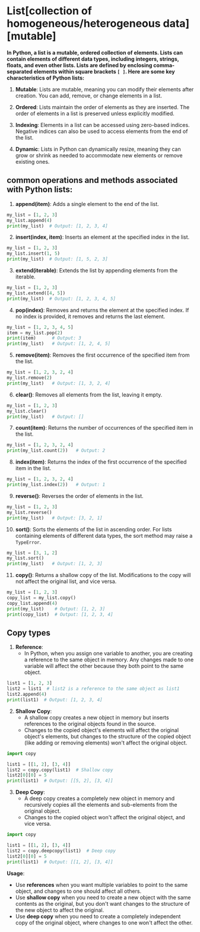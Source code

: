 # List[collection of homogeneous/heterogeneous data][mutable]

**In Python, a list is a mutable, ordered collection of elements. Lists can contain elements of different data types, including integers, strings, floats, and even other lists. Lists are defined by enclosing comma-separated elements within square brackets `[ ]`. Here are some key characteristics of Python lists:**

1. **Mutable**: Lists are mutable, meaning you can modify their elements after creation. You can add, remove, or change elements in a list.

2. **Ordered**: Lists maintain the order of elements as they are inserted. The order of elements in a list is preserved unless explicitly modified.

3. **Indexing**: Elements in a list can be accessed using zero-based indices. Negative indices can also be used to access elements from the end of the list.

4. **Dynamic**: Lists in Python can dynamically resize, meaning they can grow or shrink as needed to accommodate new elements or remove existing ones.

## common operations and methods associated with Python lists:

1. **append(item)**: Adds a single element to the end of the list.

```python
my_list = [1, 2, 3]
my_list.append(4)
print(my_list)  # Output: [1, 2, 3, 4]
```

2. **insert(index, item)**: Inserts an element at the specified index in the list.

```python
my_list = [1, 2, 3]
my_list.insert(1, 5)
print(my_list)  # Output: [1, 5, 2, 3]
```

3. **extend(iterable)**: Extends the list by appending elements from the iterable.

```python
my_list = [1, 2, 3]
my_list.extend([4, 5])
print(my_list)  # Output: [1, 2, 3, 4, 5]
```

4. **pop(index)**: Removes and returns the element at the specified index. If no index is provided, it removes and returns the last element.

```python
my_list = [1, 2, 3, 4, 5]
item = my_list.pop(2)
print(item)      # Output: 3
print(my_list)   # Output: [1, 2, 4, 5]
```

5. **remove(item)**: Removes the first occurrence of the specified item from the list.

```python
my_list = [1, 2, 3, 2, 4]
my_list.remove(2)
print(my_list)   # Output: [1, 3, 2, 4]
```

6. **clear()**: Removes all elements from the list, leaving it empty.

```python
my_list = [1, 2, 3]
my_list.clear()
print(my_list)   # Output: []
```

7. **count(item)**: Returns the number of occurrences of the specified item in the list.

```python
my_list = [1, 2, 3, 2, 4]
print(my_list.count(2))   # Output: 2
```

8. **index(item)**: Returns the index of the first occurrence of the specified item in the list.

```python
my_list = [1, 2, 3, 2, 4]
print(my_list.index(2))   # Output: 1
```

9. **reverse()**: Reverses the order of elements in the list.

```python
my_list = [1, 2, 3]
my_list.reverse()
print(my_list)   # Output: [3, 2, 1]
```

10. **sort()**: Sorts the elements of the list in ascending order. For lists containing elements of different data types, the sort method may raise a `TypeError`.

```python
my_list = [3, 1, 2]
my_list.sort()
print(my_list)   # Output: [1, 2, 3]
```

11. **copy()**: Returns a shallow copy of the list. Modifications to the copy will not affect the original list, and vice versa.

```python
my_list = [1, 2, 3]
copy_list = my_list.copy()
copy_list.append(4)
print(my_list)    # Output: [1, 2, 3]
print(copy_list)  # Output: [1, 2, 3, 4]
```

## Copy types

1. **Reference**:
   - In Python, when you assign one variable to another, you are creating a reference to the same object in memory. Any changes made to one variable will affect the other because they both point to the same object.

```python
list1 = [1, 2, 3]
list2 = list1  # list2 is a reference to the same object as list1
list2.append(4)
print(list1)  # Output: [1, 2, 3, 4]
```

2. **Shallow Copy**:
   - A shallow copy creates a new object in memory but inserts references to the original objects found in the source.
   - Changes to the copied object's elements will affect the original object's elements, but changes to the structure of the copied object (like adding or removing elements) won't affect the original object.

```python
import copy

list1 = [[1, 2], [3, 4]]
list2 = copy.copy(list1)  # Shallow copy
list2[0][0] = 5
print(list1)  # Output: [[5, 2], [3, 4]]
```

3. **Deep Copy**:
   - A deep copy creates a completely new object in memory and recursively copies all the elements and sub-elements from the original object.
   - Changes to the copied object won't affect the original object, and vice versa.

```python
import copy

list1 = [[1, 2], [3, 4]]
list2 = copy.deepcopy(list1)  # Deep copy
list2[0][0] = 5
print(list1)  # Output: [[1, 2], [3, 4]]
```

**Usage**:

- Use **references** when you want multiple variables to point to the same object, and changes to one should affect all others.
- Use **shallow copy** when you need to create a new object with the same contents as the original, but you don't want changes to the structure of the new object to affect the original.
- Use **deep copy** when you need to create a completely independent copy of the original object, where changes to one won't affect the other.
